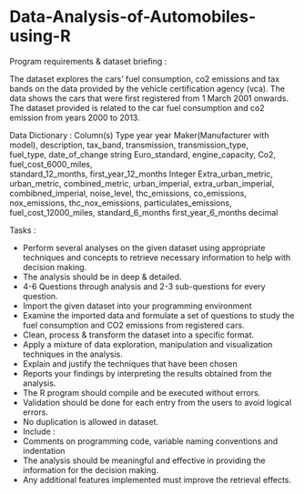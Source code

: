 # Data-Analysis-of-Automobiles-using-R
Program requirements & dataset briefing :

The dataset explores the cars’ fuel consumption, co2 emissions and tax bands on the data provided by the vehicle certification agency (vca).  The data shows the cars that were first registered from 1 March 2001 onwards.   The dataset provided is related to the car fuel consumption and co2 emission from years 2000 to 2013. 

Data Dictionary :
Column(s)	Type
year	year
Maker(Manufacturer with model), description, tax_band, 
transmission, transmission_type,  
fuel_type, 
date_of_change	string
Euro_standard, engine_capacity,
Co2, 
fuel_cost_6000_miles,  
standard_12_months,
first_year_12_months	Integer
Extra_urban_metric, urban_metric, combined_metric, urban_imperial, extra_urban_imperial, combibned_imperial, noise_level, 
thc_emissions, co_emissions, 
nox_emissions, thc_nox_emissions, 
particulates_emissions, 
fuel_cost_12000_miles, 
standard_6_months
first_year_6_months	decimal

Tasks :
-	Perform several analyses on the given dataset using appropriate techniques and concepts to retrieve necessary information to help with decision making.   
-	The analysis should be in deep & detailed.
-	4-6 Questions through analysis and 2-3 sub-questions for every question.
-	Import the given dataset into your programming environment
-	Examine the imported data and formulate a set of questions to study the fuel consumption and CO2 emissions from registered cars.
-	Clean, process & transform the dataset into a specific format.
-	Apply a mixture of data exploration, manipulation and visualization techniques in the analysis.  
-	Explain and justify the techniques that have been chosen
-	Reports your findings by interpreting the results obtained from the analysis.  
-	The R program should compile and be executed without errors.
-	Validation should be done for each entry from the users to avoid logical errors. 
-	No duplication is allowed in dataset.
-	Include :
-	Comments on programming code, variable naming conventions and indentation 
-	The analysis should be meaningful and effective in providing the information for the decision making.
-	Any additional features implemented must improve the retrieval effects.
